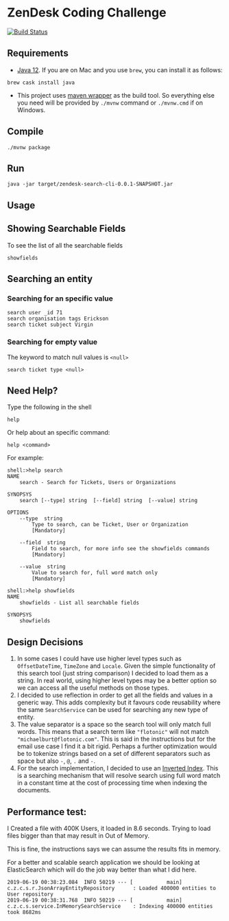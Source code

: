 # ZenDesk Coding Challenge

[![Build Status](https://travis-ci.com/nanducoder/zd-search-challenge.svg?branch=master)](https://travis-ci.com/nanducoder/zd-search-challenge)

## Requirements


* [Java 12](https://www.oracle.com/technetwork/java/javase/downloads/jdk12-downloads-5295953.html). If you are on Mac and you use `brew`, you can install it as follows:

```
brew cask install java
```

* This project uses [maven wrapper](https://github.com/takari/maven-wrapper) as the build tool. So everything else you need will be provided by  `./mvnw` command or `./mvnw.cmd` if on Windows.

## Compile

```
./mvnw package
```

## Run

```
java -jar target/zendesk-search-cli-0.0.1-SNAPSHOT.jar
```

## Usage

## Showing Searchable Fields

To see the list of all the searchable fields

```
showfields
```

## Searching an entity

### Searching for an specific value

```
search user _id 71
search organisation tags Erickson
search ticket subject Virgin
```

### Searching for empty value

The keyword to match null values is `<null>`

```
search ticket type <null>
```


## Need Help?

Type the following in the shell

```
help
```

Or help about an specific command:

```
help <command>
```

For example:

```
shell:>help search
NAME
	search - Search for Tickets, Users or Organizations

SYNOPSYS
	search [--type] string  [--field] string  [--value] string

OPTIONS
	--type  string
		Type to search, can be Ticket, User or Organization
		[Mandatory]

	--field  string
		Field to search, for more info see the showfields commands
		[Mandatory]

	--value  string
		Value to search for, full word match only
		[Mandatory]

shell:>help showfields
NAME
	showfields - List all searchable fields

SYNOPSYS
	showfields
```


## Design Decisions

1) In some cases I could have use higher level types such as `OffsetDateTime`, `TimeZone` and `Locale`. Given the simple functionality of this search tool (just string comparison) I decided to load them as a string. In real world, using higher level types may be a better option so we can access all the useful methods on those types.
2) I decided to use reflection in order to get all the fields and values in a generic way. This adds complexity but it favours code reusability where the same `SearchService` can be used for searching any new type of entity.
3) The value separator is a space so the search tool will only match full words. This means that a search term like `"flotonic"` will not match `"michaelburt@flotonic.com"`. This is said in the instructions but for the email use case I find it a bit rigid. Perhaps a further optimization would be to tokenize strings based on a set of different separators such as space but also `-`, `@`, `.` and `-`.
4) For the search implementation, I decided to use an [Inverted Index](https://en.wikipedia.org/wiki/Inverted_index). This is a searching mechanism that will resolve search using full word match in a constant time at the cost of processing time when indexing the documents.


## Performance test:


I Created a file with 400K Users, it loaded in 8.6 seconds. Trying to load files bigger than that may result in Out of Memory.

This is fine, the instructions says we can assume the results fits in memory.

For a better and scalable search application we should be looking at ElasticSearch which will do the job way better than what I did here.

```
2019-06-19 00:38:23.084  INFO 50219 --- [           main] c.z.c.s.r.JsonArrayEntityRepository      : Loaded 400000 entities to User repository
2019-06-19 00:38:31.768  INFO 50219 --- [           main] c.z.c.s.service.InMemorySearchService    : Indexing 400000 entities took 8682ms
```